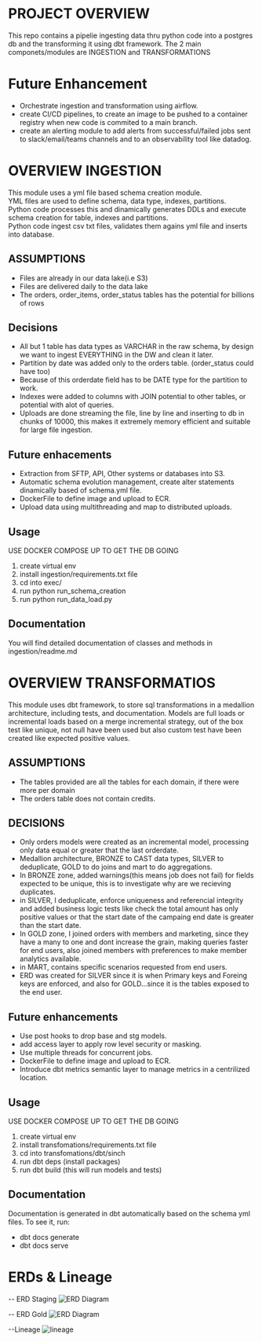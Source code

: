 
# PROJECT OVERVIEW
This repo contains a pipelie ingesting data thru python code into a postgres db and the transforming it using dbt framework.
The 2 main componets/modules are INGESTION and TRANSFORMATIONS

# Future Enhancement
- Orchestrate ingestion and transformation using airflow.
- create CI/CD pipelines, to create an image to be pushed to a container registry when new code is commited to a main branch.
- create an alerting module to add alerts from successful/failed jobs sent to slack/email/teams channels and to an observability tool like datadog.

# OVERVIEW INGESTION
This module uses a yml file based schema creation module.  
YML files are used to define schema, data type, indexes, partitions.  
Python code processes this and dinamically generates DDLs and execute schema creation for table, indexes and partitions.  
Python code ingest csv txt files, validates them agains yml file and inserts into database.  

## ASSUMPTIONS
- Files are already in our data lake(i.e S3)
- Files are delivered daily to the data lake
- The orders, order_items, order_status tables has the potential for billions of rows

## Decisions
- All but 1 table has data types as VARCHAR in the raw schema, by design we want to ingest EVERYTHING in the DW and clean it later.
- Partition by date was added only to the orders table. (order_status could have too)
- Because of this orderdate field has to be DATE type for the partition to work.
- Indexes were added to columns with JOIN potential to other tables, or potential with alot of queries.
- Uploads are done streaming the file, line by line and inserting to db in chunks of 10000, this makes it extremely memory efficient and suitable for large file ingestion.

## Future enhacements
- Extraction from SFTP, API, Other systems or databases into S3.
- Automatic schema evolution management, create alter statements dinamically based of schema.yml file.
- DockerFile to define image and upload to ECR.
- Upload data using multithreading and map to distributed uploads.

## Usage
USE DOCKER COMPOSE UP TO GET THE DB GOING
1. create virtual env
2. install ingestion/requirements.txt file
3. cd into exec/
4. run python run_schema_creation
5. run python run_data_load.py

## Documentation
You will find detailed documentation of classes and methods in ingestion/readme.md

# OVERVIEW TRANSFORMATIOS
This module uses dbt framework, to store sql transformations in a medallion architecture, including tests, and documentation.
Models are full loads or incremental loads based on a merge incremental strategy, out of the box test like unique, not null have been used but also custom test have been created like expected positive values.

## ASSUMPTIONS
- The tables provided are all the tables for each domain, if there were more per domain
- The orders table does not contain credits.

## DECISIONS
- Only orders models were created as an incremental model, processing only data equal or greater that the last orderdate.
- Medallion architecture, BRONZE to CAST data types, SILVER to deduplicate, GOLD to do joins and mart to do aggregations.
- In BRONZE zone, added warnings(this means job does not fail) for fields expected to be unique, this is to investigate why are we recieving duplicates.
- in SILVER, I deduplicate, enforce uniqueness and referencial integrity and added business logic tests like check the total amount has only positive values or that the start date of the campaing end date is greater than the start date.
- In GOLD zone, I joined orders with members and marketing, since they have a many to one and dont increase the grain, making queries faster for end users, also joined members with preferences to make member analytics available.
- in MART, contains specific scenarios requested from end users.
- ERD was created for SILVER since it is when Primary keys and Foreing keys are enforced, and also for GOLD...since it is the tables exposed to the end user.

## Future enhancements
- Use post hooks to drop base and stg models.
- add access layer to apply row level security or masking.
- Use multiple threads for concurrent jobs.
- DockerFile to define image and upload to ECR.
- Introduce dbt metrics semantic layer to manage metrics in a centrilized location.

## Usage
USE DOCKER COMPOSE UP TO GET THE DB GOING
1. create virtual env
2. install transfomations/requirements.txt file
3. cd into transfomations/dbt/sinch
4. run dbt deps (install packages)
5. run dbt build (this will run models and tests)

## Documentation
Documentation is generated in dbt automatically based on the schema yml files.
To see it, run:
- dbt docs generate
- dbt docs serve

# ERDs & Lineage
-- ERD Staging
![ERD Diagram](images/erd_stg.png)

-- ERD Gold
![ERD Diagram](images/gold_erd.png)

--Lineage
![lineage](images/lineage.png)

